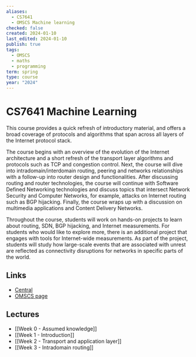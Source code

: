 ```yaml
---
aliases:
  - CS7641
  - OMSCS Machine learning
checked: false
created: 2024-01-10
last_edited: 2024-01-10
publish: true
tags:
  - OMSCS
  - maths
  - programming
term: spring
type: course
year: "2024"
---
```

# CS7641 Machine Learning

This course provides a quick refresh of introductory material, and offers a broad coverage of protocols and algorithms that span across all layers of the Internet protocol stack.

The course begins with an overview of the evolution of the Internet architecture and a short refresh of the transport layer algorithms and protocols such as TCP and congestion control. Next, the course will dive into intradomain/interdomain routing, peering and networks relationships with a follow-up into router design and functionalities. After discussing routing and router technologies, the course will continue with Software Defined Networking technologies and discuss topics that intersect Network Security and Computer Networks, for example, attacks on Internet routing such as BGP hijacking. Finally, the course wraps up with a discussion on multimedia applications and Content Delivery Networks.

Throughout the course, students will work on hands-on projects to learn about routing, SDN, BGP hijacking, and Internet measurements. For students who would like to explore more, there is an additional project that engages with tools for Internet-wide measurements. As part of the project, students will study how large-scale events that are associated with unrest are reflected as connectivity disruptions for networks in specific parts of the world.

## Links
- [Central](https://www.omscentral.com/courses/computer-networks/reviews)
- [OMSCS page](https://omscs.gatech.edu/cs-6250-computer-networks)

## Lectures
- [[Week 0 - Assumed knowledge]]
- [[Week 1 - Introduction]]
- [[Week 2 - Transport and application layer]]
- [[Week 3 - Intradomain routing]]